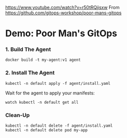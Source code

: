 
https://www.youtube.com/watch?v=r50tRQjisxw
From https://github.com/gitops-workshop/poor-mans-gitops


# Demo: Poor Man's GitOps

### 1. Build The Agent

```
docker build -t my-agent:v1 agent
```

### 2. Install The Agent

```
kubectl -n default apply -f agent/install.yaml
```

Wait for the agent to apply your manifests:

```
watch kubectl -n default get all
```

<!--
### Publish Agent

```
docker tag my-agent:v1 lillefyr/agent:v1
docker push lillefyr/agent:v1
```
-->

### Clean-Up

```
kubectl -n default delete -f agent/install.yaml
kubectl -n default delete pod my-app
```

